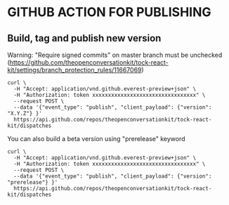 # GITHUB ACTION FOR PUBLISHING

## Build, tag and publish new version

Warning: "Require signed commits" on master branch must be unchecked (https://github.com/theopenconversationkit/tock-react-kit/settings/branch_protection_rules/11667069)

    curl \
      -H "Accept: application/vnd.github.everest-preview+json" \
      -H "Authorization: token xxxxxxxxxxxxxxxxxxxxxxxxxxxxxxxxx" \
      --request POST \
      --data '{"event_type": "publish", "client_payload": {"version": "X.Y.Z"} }'
      https://api.github.com/repos/theopenconversationkit/tock-react-kit/dispatches

You can also build a beta version using "prerelease" keyword

    curl \
      -H "Accept: application/vnd.github.everest-preview+json" \
      -H "Authorization: token xxxxxxxxxxxxxxxxxxxxxxxxxxxxxxxxx" \
      --request POST \
      --data '{"event_type": "publish", "client_payload": {"version": "prerelease"} }'
      https://api.github.com/repos/theopenconversationkit/tock-react-kit/dispatches
      
